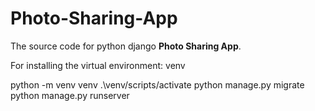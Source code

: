 # Photo-Sharing-App
The source code for python django **Photo Sharing App**.


For installing the virtual environment:
venv

python -m venv venv
.\venv/scripts/activate
python manage.py migrate
python manage.py runserver 

